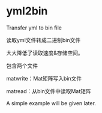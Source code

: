 # yml2bin
Transfer yml to bin file

读取yml文件转成二进制bin文件

大大降低了读取速度&存储空间。

包含两个文件

matwrite：Mat矩阵写入bin文件

matread：从bin文件中读取Mat矩阵

A simple example will be given later.
